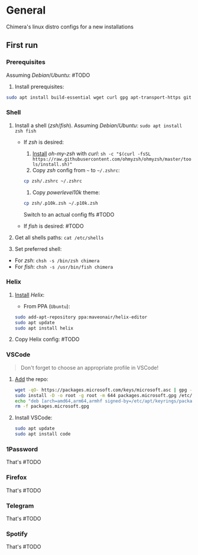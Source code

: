 # General

Chimera's linux distro configs for a new installations

## First run

### Prerequisites

Assuming *Debian*/*Ubuntu*: #TODO

1. Install prerequisites:

``` Bash
sudo apt install build-essential wget curl gpg apt-transport-https git
```

### Shell

1. Install a shell (*zsh*/*fish*). Assuming *Debian*/*Ubuntu*:
```sudo apt install zsh fish```

    * If *zsh* is desired:
        1. [Install](https://ohmyz.sh/#install) *oh-my-zsh* with *curl*: ```sh -c "$(curl -fsSL https://raw.githubusercontent.com/ohmyzsh/ohmyzsh/master/tools/install.sh)"```
        1. Copy *zsh* config from `~` to `~/.zshrc`:

        ``` Bash
        cp zsh/.zshrc ~/.zshrc
        ```

        1. Copy *powerlevel10k* theme:

        ``` Bash
        cp zsh/.p10k.zsh ~/.p10k.zsh
        ```

        Switch to an actual config ffs #TODO
    * If *fish* is desired:
        #TODO

1. Get all shells paths:
```cat /etc/shells```

1. Set preferred shell:

* For *zsh*: `chsh -s /bin/zsh chimera`
* For *fish*: `chsh -s /usr/bin/fish chimera`

### Helix

1. [Install](https://docs.helix-editor.com/package-managers.html) *Helix*:

    * From PPA (`Ubuntu`):

    ``` Bash
    sudo add-apt-repository ppa:maveonair/helix-editor
    sudo apt update
    sudo apt install helix
    ```

1. Copy Helix config: #TODO

### VSCode

> Don't forget to choose an appropriate profile in VSCode!

1. [Add](https://code.visualstudio.com/docs/setup/linux#_install-vs-code-on-linux) the repo:

    ``` Bash
    wget -qO- https://packages.microsoft.com/keys/microsoft.asc | gpg --dearmor > packages.microsoft.gpg
    sudo install -D -o root -g root -m 644 packages.microsoft.gpg /etc/apt/keyrings/packages.microsoft.gpg
    echo "deb [arch=amd64,arm64,armhf signed-by=/etc/apt/keyrings/packages.microsoft.gpg] https://packages.microsoft.com/repos/code stable main" |sudo tee /etc/apt/sources.list.d/vscode.list > /dev/null
    rm -f packages.microsoft.gpg
    ```

1. Install VSCode:

    ``` Bash
    sudo apt update
    sudo apt install code
    ```

### 1Password

That's #TODO

### Firefox

That's #TODO

### Telegram

That's #TODO

### Spotify

That's #TODO
